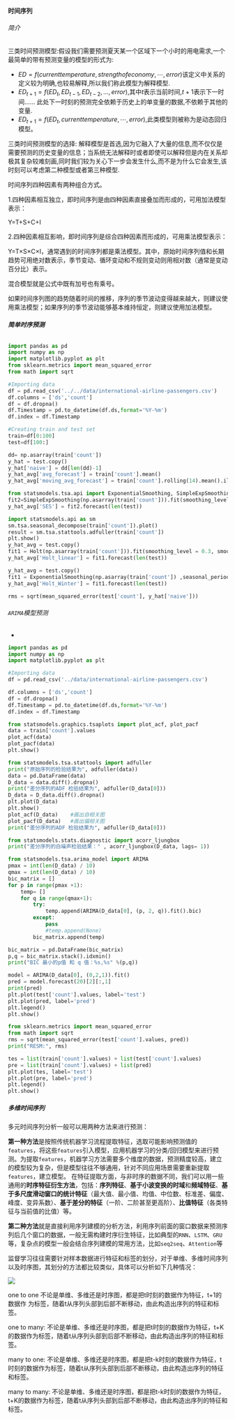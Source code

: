 #### 时间序列

###### 简介



三类时间预测模型:假设我们需要预测夏天某一个区域下一个小时的用电需求,一个最简单的带有预测变量的模型的形式为:

- $ED = f(current temperature,strength of economy,\cdots,error)$该定义中关系的定义较为明确,也较易解释,所以我们称此模型为解释模型.
- $ED_{t+1} = f(ED_t,ED_{t-1},ED_{t-2},...,error)$,其中$t$表示当前时间,$t+1$表示下一时间...... 此处下一时刻的预测完全依赖于历史上的单变量的数据,不依赖于其他的变量.
- $ED_{t+1} = f(ED_t,current temperature,\cdots, error)$,此类模型则被称为是动态回归模型。

三类时间预测模型的选择: 解释模型是首选,因为它融入了大量的信息,而不仅仅是需要预测的历史变量的信息；当系统无法解释时或者即使可以解释但是内在关系却极其复杂较难刻画,同时我们较为关心下一步会发生什么,而不是为什么它会发生,该时刻可以考虑第二种模型或者第三种模型.



时间序列四种因素有两种组合方式。

1.四种因素相互独立，即时间序列是由四种因素直接叠加而形成的，可用加法模型表示：

Y=T+S+C+I

2.四种因素相互影响，即时间序列是综合四种因素而形成的，可用乘法模型表示：

Y=T×S×C×I，通常遇到的时间序列都是乘法模型。其中，原始时间序列值和长期趋势可用绝对数表示，季节变动、循环变动和不规则变动则用相对数（通常是变动百分比）表示。

混合模型就是公式中既有加号也有乘号。

如果时间序列图的趋势随着时间的推移，序列的季节波动变得越来越大，则建议使用乘法模型；如果序列的季节波动能够基本维持恒定，则建议使用加法模型。

###### **简单时序预测**

```python
import pandas as pd 
import numpy as np 
import matplotlib.pyplot as plt 
from sklearn.metrics import mean_squared_error
from math import sqrt

#Importing data
df = pd.read_csv('../../data/international-airline-passengers.csv')
df.columns = ['ds','count']
df = df.dropna()
df.Timestamp = pd.to_datetime(df.ds,format='%Y-%m') 
df.index = df.Timestamp 

#Creating train and test set 
train=df[0:100] 
test=df[100:]

dd= np.asarray(train['count'])
y_hat = test.copy()
y_hat['naive'] = dd[len(dd)-1]
y_hat_avg['avg_forecast'] = train['count'].mean()
y_hat_avg['moving_avg_forecast'] = train['count'].rolling(14).mean().iloc[-1]

from statsmodels.tsa.api import ExponentialSmoothing, SimpleExpSmoothing, Holt
fit2=SimpleExpSmoothing(np.asarray(train['count'])).fit(smoothing_level=0.6,optimized=False)
y_hat_avg['SES'] = fit2.forecast(len(test))

import statsmodels.api as sm
sm.tsa.seasonal_decompose(train['count']).plot()
result = sm.tsa.stattools.adfuller(train['count'])
plt.show()
y_hat_avg = test.copy()
fit1 = Holt(np.asarray(train['count'])).fit(smoothing_level = 0.3, smoothing_slope = 0.1)
y_hat_avg['Holt_linear'] = fit1.forecast(len(test))

y_hat_avg = test.copy()
fit1 = ExponentialSmoothing(np.asarray(train['count']) ,seasonal_periods=7 ,trend='add', seasonal='add',).fit()
y_hat_avg['Holt_Winter'] = fit1.forecast(len(test))

rms = sqrt(mean_squared_error(test['count'], y_hat['naive']))
```



###### `ARIMA`模型预测

- 

```python
import pandas as pd
import numpy as np
import matplotlib.pyplot as plt

#Importing data
df = pd.read_csv('../data/international-airline-passengers.csv')

df.columns = ['ds','count']
df = df.dropna()
df.Timestamp = pd.to_datetime(df.ds,format='%Y-%m')
df.index = df.Timestamp

from statsmodels.graphics.tsaplots import plot_acf, plot_pacf
data = train['count'].values
plot_acf(data)
plot_pacf(data)
plt.show()

from statsmodels.tsa.stattools import adfuller
print("原始序列的检验结果为", adfuller(data))
data = pd.DataFrame(data)
D_data = data.diff().dropna()
print("差分序列的ADF 检验结果为", adfuller(D_data[0]))
D_data = D_data.diff().dropna()
plt.plot(D_data)
plt.show()
plot_acf(D_data)    #画出自相关图
plot_pacf(D_data)   #画出偏相关图
print("差分序列的ADF 检验结果为", adfuller(D_data[0]))

from statsmodels.stats.diagnostic import acorr_ljungbox
print("差分序列的白噪声检验结果：" , acorr_ljungbox(D_data, lags= 1))

from statsmodels.tsa.arima_model import ARIMA
pmax = int(len(D_data) / 10)
qmax = int(len(D_data) / 10)
bic_matrix = []
for p in range(pmax +1):
    temp= []
    for q in range(qmax+1):
        try:
            temp.append(ARIMA(D_data[0], (p, 2, q)).fit().bic)
        except:
            pass
            #temp.append(None)
        bic_matrix.append(temp)

bic_matrix = pd.DataFrame(bic_matrix)
p,q = bic_matrix.stack().idxmin()
print("BIC 最小的p值 和 q 值：%s,%s" %(p,q))

model = ARIMA(D_data[0], (0,2,1)).fit()
pred = model.forecast(20)[2][:,1]
print(pred)
plt.plot(test['count'].values, label='test')
plt.plot(pred, label='pred')
plt.legend()
plt.show()

from sklearn.metrics import mean_squared_error
from math import sqrt
rms = sqrt(mean_squared_error(test['count'].values, pred))
print("RESM:", rms)

tes = list(train['count'].values) + list(test['count'].values)
pre = list(train['count'].values) + list(pred)
plt.plot(tes, label='test')
plt.plot(pre, label='pred')
plt.legend()
plt.show()
```

##### 多维时间序列

多元时间序列分析一般可以用两种方法来进行预测：

**第一种方法**是按照传统机器学习流程提取特征，选取可能影响预测值的`features`，将这些`features`引入模型，应用机器学习的分类/回归模型来进行预测。为提取`features`，机器学习方法需要多个维度的数据，预测精度较高，建立的模型较为复杂，但是模型往往不够通用，针对不同应用场景需要重新提取`features`，建立模型。 在特征提取方面，与非时序的数据不同，我们可以用一些通用的**时序特征衍生方法**，包括：**序列特征**、**基于小波变换的时域**和**频域特征**、**基于多尺度滑动窗口的统计特征**（最大值、最小值、均值、中位数、标准差、偏度、峰度、变异系数）、**基于差分的特征**（一阶、二阶甚至更高阶）、**比值特征**（各类特征与当前值的比值）等。 

 **第二种方法**就是直接利用序列建模的分析方法，利用序列前面的窗口数据来预测序列后几个窗口的数据，一般无需构建时序衍生特征，比如典型的`RNN`、`LSTM`、`GRU`等，复杂点的模型一般会结合序列建模的常用方法，比如`seq2seq`、`Attention`等 

 监督学习往往需要针对样本数据进行特征和标签的划分，对于单维、多维时间序列以及时序图，其划分的方法都比较类似，具体可以分析如下几种情况： 

![](../picture/1/127.png)

one to one
不论是单维、多维还是时序图，都是把t时刻的数据作为特征，t+1的数据作
为标签，随着t从序列头部到后部不断移动，由此构造出序列的特征和标签。

one to many:
不论是单维、多维还是时序图，都是把t时刻的数据作为特征，t+K的数据作为标签，随着t从序列头部到后部不断移动，由此构造出序列的特征和标签。

many to one:
不论是单维、多维还是时序图，都是把t-k时刻的数据作为特征，t时刻的数据作为标签，随着t从序列头部到后部不断移动，由此构造出序列的特征和标签。

many to many:
不论是单维、多维还是时序图，都是把t-k时刻的数据作为特征，t+K的数据作为标签，随着t从序列头部到后部不断移动，由此构造出序列的特征和标签。





